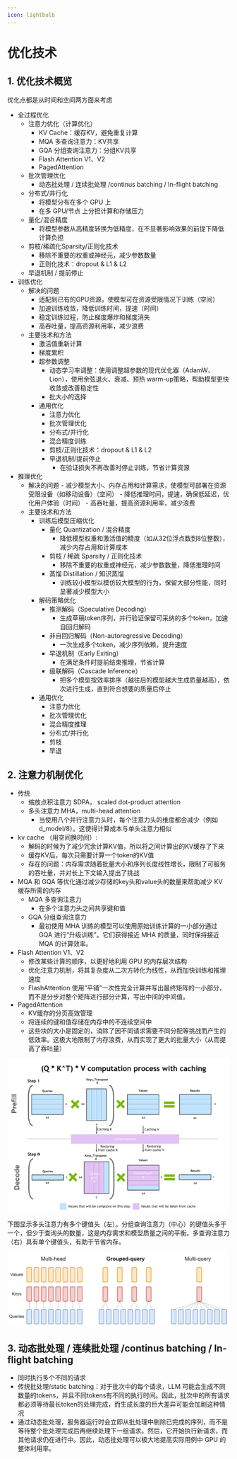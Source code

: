 ```yaml
---
icon: lightbulb
---
```

# 优化技术
## 1. 优化技术概览

优化点都是从时间和空间两方面来考虑

- 全过程优化
    - 注意力优化（计算优化）
        - KV Cache：缓存KV，避免重复计算
        - MQA 多查询注意力：KV共享
        - GQA 分组查询注意力：分组KV共享
        - Flash Attention V1、V2
        - PagedAttention
    - 批次管理优化
        - 动态批处理 / 连续批处理 /continus batching / In-flight batching 
    - 分布式/并行化
        - 将模型分布在多个 GPU 上
        - 在多 GPU/节点 上分担计算和存储压力
    - 量化/混合精度
        - 将模型参数从高精度转换为低精度，在不显著影响效果的前提下降低计算负担
    - 剪枝/稀疏化Sparsity/正则化技术
        - 移除不重要的权重或神经元，减少参数数量
        - 正则化技术：dropout & L1 & L2
    - 早退机制 / 提前停止
- 训练优化
    - 解决的问题
        - 适配到已有的GPU资源，使模型可在资源受限情况下训练（空间）
        - 加速训练收敛，降低训练时间，提速（时间）
        - 稳定训练过程，防止梯度爆炸和梯度消失
        - 高吞吐量，提高资源利用率，减少浪费
    - 主要技术和方法
        - 激活值重新计算
        - 梯度累积
        - 超参数调整
            - 动态学习率调整：使用调整超参数的现代优化器（AdamW、Lion），使用余弦退火、衰减、预热 warm-up策略，帮助模型更快收敛或改善稳定性
            - 批大小的选择
        - 通用优化
            - 注意力优化
            - 批次管理优化
            - 分布式/并行化
            - 混合精度训练
            - 剪枝/正则化技术：dropout & L1 & L2
            - 早退机制/提前停止
                - 在验证损失不再改善时停止训练，节省计算资源
- 推理优化
    - 解决的问题
            - 减少模型大小、内存占用和计算需求，使模型可部署在资源受限设备（如移动设备）（空间）
            - 降低推理时间，提速，确保低延迟，优化用户体验（时间）
            - 高吞吐量，提高资源利用率，减少浪费
    - 主要技术和方法
        - 训练后模型压缩优化
            - 量化 Quantization / 混合精度
                - 降低模型权重和激活值的精度（如从32位浮点数到8位整数），减少内存占用和计算成本
            - 剪枝 / 稀疏 Sparsity / 正则化技术
                - 移除不重要的权重或神经元，减少参数数量，降低推理时间
            - 蒸馏 Distillation / 知识蒸馏
                - 训练较小模型以模仿较大模型的行为，保留大部分性能，同时显著减少模型大小
        - 解码策略优化
            - 推测解码（Speculative Decoding）
                - 生成草稿token序列，并行验证保留可采纳的多个token，加速自回归解码
            - 非自回归解码（Non-autoregressive Decoding）
                - 一次生成多个token，减少序列依赖，提升速度
            - 早退机制（Early Exiting）
                - 在满足条件时提前结束推理，节省计算
            - 级联解码（Cascade Inference）
                - 把多个模型按效率排序（越往后的模型越大生成质量越高），依次进行生成，直到符合想要的质量后停止
        - 通用优化
            - 注意力优化
            - 批次管理优化
            - 混合精度推理
            - 分布式/并行化
            - 剪枝
            - 早退

## 2. 注意力机制优化
- 传统
    - 缩放点积注意力 SDPA， scaled dot-product attention
    - 多头注意力 MHA，multi-head attention
        - 当使用八个并行注意力头时，每个注意力头的维度都会减少（例如 d_model/8）。这使得计算成本与单头注意力相似
- kv cache （用空间换时间）: 
    - 解码的时候为了减少冗余计算KV值，所以将之间计算出的KV缓存了下来
    - 缓存KV后，每次只需要计算一个token的KV值
    - 存在的问题：内存需求随着批量大小和序列长度线性增长，限制了可服务的吞吐量，并对长上下文输入提出了挑战
- MQA 和 GQA 等优化通过减少存储的key头和value头的数量来帮助减少 KV 缓存所需的内存
    - MQA 多查询注意力
        - 在多个注意力头之间共享键和值
    - GQA 分组查询注意力
        - 最初使用 MHA 训练的模型可以使用原始训练计算的一小部分通过 GQA 进行“升级训练”。它们获得接近 MHA 的质量，同时保持接近 MQA 的计算效率。
- Flash Attention V1、V2
    - 修改某些计算的顺序，以更好地利用 GPU 的内存层次结构
    - 优化注意力机制，将其复杂度从二次方转化为线性，从而加快训练和推理速度
    - FlashAttention 使用“平铺”一次性完全计算并写出最终矩阵的一小部分，而不是分步对整个矩阵进行部分计算，写出中间的中间值。
- PagedAttention 
    - KV缓存的分页高效管理
    - 将连续的键和值存储在内存中的不连续空间中
    - 这些块的大小是固定的，消除了因不同请求需要不同分配等挑战而产生的低效率。这极大地限制了内存浪费，从而实现了更大的批量大小（从而提高了吞吐量）

![KV Cache](images/kv_cache.png)

下图显示多头注意力有多个键值头（左）。分组查询注意力（中心）的键值头多于一个，但少于查询头的数量，这是内存需求和模型质量之间的平衡。多查询注意力（右）具有单个键值头，有助于节省内存。

![MQA & GQA](images/mqa_gqa.png)

## 3. 动态批处理 / 连续批处理 /continus batching / In-flight batching 
- 同时执行多个不同的请求
- 传统批处理/static batching：对于批次中的每个请求，LLM 可能会生成不同数量的tokens，并且不同tokens有不同的执行时间。因此，批次中的所有请求都必须等待最长token的处理完成，而生成长度的巨大差异可能会加剧这种情况
- 通过动态批处理，服务器运行时会立即从批处理中剔除已完成的序列，而不是等待整个批处理完成后再继续处理下一组请求。然后，它开始执行新请求，而其他请求仍在进行中。因此，动态批处理可以极大地提高实际用例中 GPU 的整体利用率。

